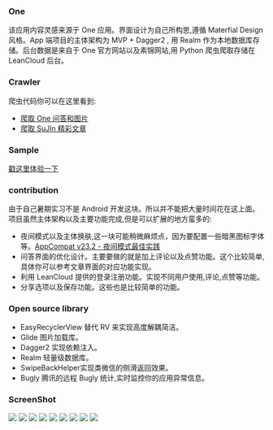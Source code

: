 ### One

该应用内容灵感来源于 One 应用。界面设计为自己所构思,遵循 Materfial Design 风格。App 端项目的主体架构为 MVP + Dagger2 , 用 Realm 作为本地数据库存储。后台数据是来自于 One 官方网站以及素锦网站,用 Python 爬虫爬取存储在 LeanCloud 后台。

### Crawler
爬虫代码你可以在这里看到:
* [爬取 One 问答和图片](https://github.com/wuchangfeng/Crawler/blob/master/ReadMe-One.md)
* [爬取 SuJIn 精彩文章](https://github.com/wuchangfeng/Crawler/blob/master/ReadMe-Sujin.md)

### Sample
[戳这里体验一下](http://fir.im/MyOne)

### contribution
由于自己暑期实习不是 Android 开发这块。所以并不能把大量时间花在这上面。项目虽然主体架构以及主要功能完成,但是可以扩展的地方蛮多的:

* 夜间模式以及主体换肤,这一块可能稍微麻烦点，因为要配置一些暗黑图标字体等。[AppCompat v23.2 - 夜间模式最佳实践](https://kingideayou.github.io/2016/03/07/appcompat_23.2_day_night/)
* 问答界面的优化设计。主要要做的就是加上评论以及点赞功能。这个比较简单,具体你可以参考文章界面的对应功能实现。
* 利用 LeanCloud 提供的登录注册功能。实现不同用户使用,评论,点赞等功能。
* 分享选项以及保存功能。这些也是比较简单的功能。

### Open source library

* EasyRecyclerView 替代 RV 来实现高度解耦简洁。
* Glide 图片加载库。
* Dagger2 实现依赖注入。
* Realm 轻量级数据库。
* SwipeBackHelper实现类微信的侧滑返回效果。
* Bugly 腾讯的远程 Bugly 统计,实时监控你的应用异常信息。

### ScreenShot

![](http://ww4.sinaimg.cn/large/b10d1ea5gw1f668agtzr0j206z0dx75c.jpg)
![](http://ww2.sinaimg.cn/large/b10d1ea5gw1f668bhb75hj20730dv75b.jpg)
![](http://ww3.sinaimg.cn/large/b10d1ea5gw1f668o5bgkpj20710dwjsb.jpg)
![](http://ww1.sinaimg.cn/large/b10d1ea5gw1f668cesawpj20700dut9x.jpg)
![](http://ww4.sinaimg.cn/large/b10d1ea5gw1f668e6mmiwj20740dtgmk.jpg)
![](http://ww2.sinaimg.cn/large/b10d1ea5gw1f668d1p3jqj20700dyjs3.jpg)
![](http://ww4.sinaimg.cn/large/b10d1ea5gw1f6697lrq7qj206y0dv0tz.jpg)
![](http://ww4.sinaimg.cn/large/b10d1ea5gw1f668nq8bqyj20700dx75j.jpg)
![](http://ww2.sinaimg.cn/large/b10d1ea5gw1f668crn4byj20720dxdgf.jpg)


